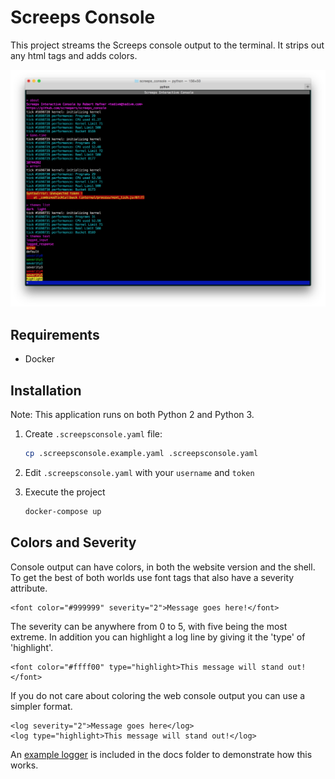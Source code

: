 # Screeps Console

This project streams the Screeps console output to the terminal. It strips out
any html tags and adds colors.

![Screeps Interactive Console](docs/screenshot.png?raw=true "Screeps Interactive Console")

## Requirements

 - Docker


## Installation

Note: This application runs on both Python 2 and Python 3.

1. Create `.screepsconsole.yaml` file:
 
   ```bash
   cp .screepsconsole.example.yaml .screepsconsole.yaml
   ```

1. Edit `.screepsconsole.yaml` with your `username` and `token`

1. Execute the project

   ```bash
   docker-compose up
   ```


## Colors and Severity

Console output can have colors, in both the website version and the shell. To
get the best of both worlds use font tags that also have a severity attribute.

```
<font color="#999999" severity="2">Message goes here!</font>
```

The severity can be anywhere from 0 to 5, with five being the most extreme. In
addition you can highlight a log line by giving it the 'type' of 'highlight'.

```
<font color="#ffff00" type="highlight>This message will stand out!</font>
```

If you do not care about coloring the web console output you can use a simpler
format.

```
<log severity="2">Message goes here</log>
<log type="highlight>This message will stand out!</log>
```

An [example logger](docs/ExampleLogger.js) is included in the docs folder to
demonstrate how this works.
